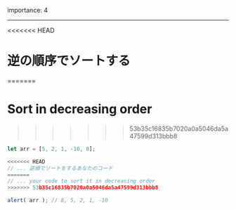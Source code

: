 importance: 4

---

<<<<<<< HEAD
# 逆の順序でソートする
=======
# Sort in decreasing order
>>>>>>> 53b35c16835b7020a0a5046da5a47599d313bbb8

```js
let arr = [5, 2, 1, -10, 8];

<<<<<<< HEAD
// ... 逆順でソートをするあなたのコード
=======
// ... your code to sort it in decreasing order
>>>>>>> 53b35c16835b7020a0a5046da5a47599d313bbb8

alert( arr ); // 8, 5, 2, 1, -10
```
